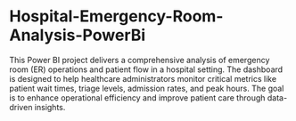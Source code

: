 # Hospital-Emergency-Room-Analysis-PowerBi
This Power BI project delivers a comprehensive analysis of emergency room (ER) operations and patient flow in a hospital setting. The dashboard is designed to help healthcare administrators monitor critical metrics like patient wait times, triage levels, admission rates, and peak hours. The goal is to enhance operational efficiency and improve patient care through data-driven insights.
